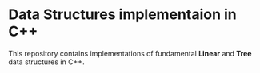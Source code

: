 #  Data Structures implementaion in C++

This repository contains implementations of fundamental **Linear** and **Tree** data structures in C++.
